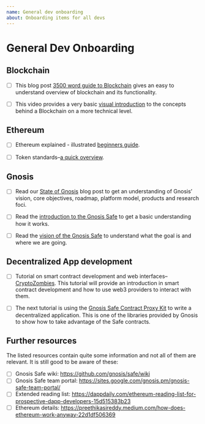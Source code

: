 ```yaml
---
name: General dev onboarding
about: Onboarding items for all devs
---
```


# General Dev Onboarding

## Blockchain
- [ ] This blog post [3500 word guide to Blockchain](https://thenextweb.com/contributors/2017/11/01/ultimate-3500-word-plain-english-guide-blockchain/) gives an easy to understand
overview of blockchain and its functionality.

- [ ] This video provides a very basic [visual introduction](https://www.youtube.com/watch?v=_160oMzblY8) to the concepts behind a
Blockchain on a more technical level.


## Ethereum
- [ ] Ethereum explained - illustrated [beginners guide](https://www.upfolio.com/ultimate-ethereum-guide).

- [ ] Token standards–[a quick overview](https://medium.com/@brenn.a.hill/noobs-guide-to-understanding-erc-20-vs-erc-721-tokens-d7f5657a4ee7).

## Gnosis

- [ ] Read our [State of Gnosis](https://blog.gnosis.pm/the-state-of-gnosis-8cb9f49e3533) blog post to get an understanding of Gnosis’ vision, core
objectives, roadmap, platform model, products and research foci.

- [ ] Read the [introduction to the Gnosis Safe](https://docs.gnosis.io/safe/docs/intro_assets/) to get a basic understanding how it works.

- [ ] Read the [vision of the Gnosis Safe](https://docs.google.com/document/d/1QPCFPHezlbA2OawSJJo5AkwNLyWaYb9UZb2_yc4bVjw/edit) to understand what the goal is and where we are going.

## Decentralized App development

- [ ] Tutorial on smart contract development and web interfaces–[CryptoZombies](https://cryptozombies.io/en/course).
This tutorial will provide an introduction in smart contract development and how to use web3 providers to interact with them.

- [ ] The next tutorial is using the [Gnosis Safe Contract Proxy Kit](https://docs.gnosis.io/safe/docs/cpktutorial1/) to write a decentralized application.
This is one of the libraries provided by Gnosis to show how to take advantage of the Safe contracts.

## Further resources
The listed resources contain quite some information and not all of them are relevant. It is still good to be aware of these:
- [ ] Gnosis Safe wiki: https://github.com/gnosis/safe/wiki
- [ ] Gnosis Safe team portal: https://sites.google.com/gnosis.pm/gnosis-safe-team-portal/
- [ ] Extended reading list: https://dappdaily.com/ethereum-reading-list-for-prospective-dapp-developers-15d515383b23
- [ ] Ethereum details: https://preethikasireddy.medium.com/how-does-ethereum-work-anyway-22d1df506369

